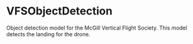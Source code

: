 # VFSObjectDetection
Object detection model for the McGill Vertical Flight Society. This model detects the landing for the drone.
